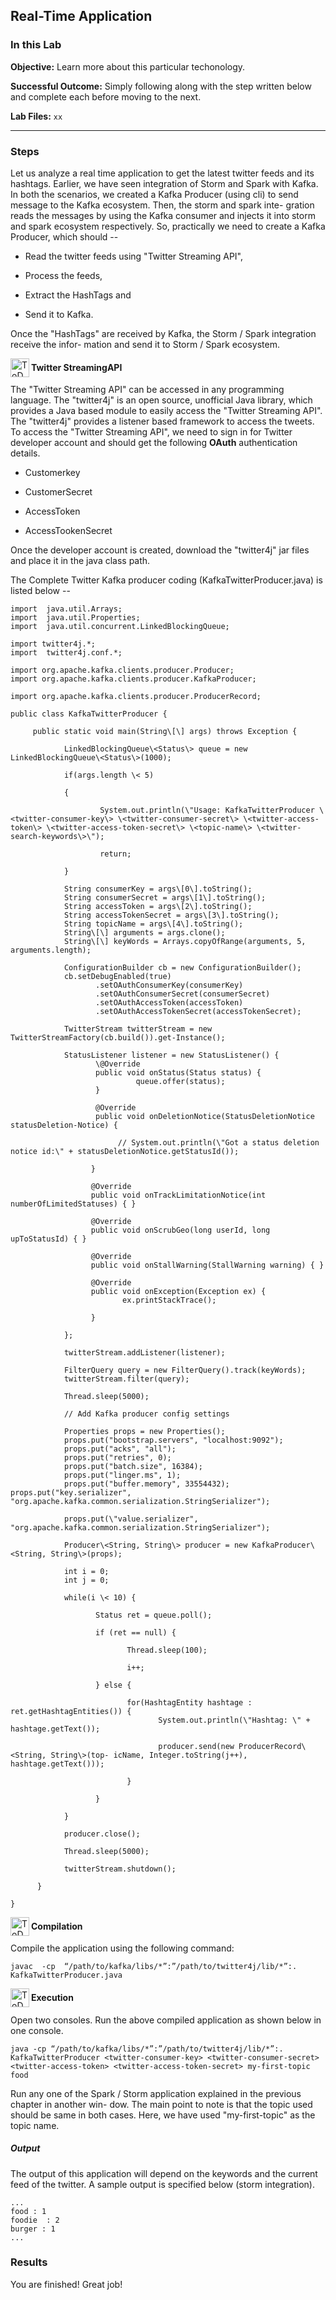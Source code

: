 ## Real-Time Application 

### In this Lab

**Objective:** Learn more about this particular techonology.

**Successful Outcome:** Simply following along with the step written below and complete each before moving to the next.

**Lab Files:** `xx`

----

### Steps

Let us analyze a real time application to get the latest twitter feeds and its hashtags. Earlier, we have seen integration of Storm and Spark with Kafka. In both the scenarios, we created a Kafka Producer (using cli) to send message to the Kafka ecosystem. Then, the storm and spark inte- gration reads the messages by using the Kafka consumer and injects it into storm and spark ecosystem respectively. So, practically we need to create a Kafka Producer, which should --

-   Read the twitter feeds using "Twitter Streaming API",

-   Process the feeds,

-   Extract the HashTags and

-   Send it to Kafka.

Once the "HashTags" are received by Kafka, the Storm / Spark integration receive the infor- mation and send it to Storm / Spark ecosystem.



<img src="https://user-images.githubusercontent.com/558905/40613898-7a6c70d6-624e-11e8-9178-7bde851ac7bd.png" align="left" width="30" height="30" title="ToDo Logo"/>
<h4>Twitter StreamingAPI</h4>

The "Twitter Streaming API" can be accessed in any programming language. The "twitter4j" is an open source, unofficial Java library, which provides a Java based module to easily access the "Twitter Streaming API". The "twitter4j" provides a listener based framework to access the tweets. To access the "Twitter Streaming API", we need to sign in for Twitter developer account and should get the following **OAuth** authentication details.

-   Customerkey

-   CustomerSecret

-   AccessToken

-   AccessTookenSecret

Once the developer account is created, download the "twitter4j" jar files and place it in the java class path.

The Complete Twitter Kafka producer coding (KafkaTwitterProducer.java) is listed below --
```
import  java.util.Arrays; 
import  java.util.Properties;
import  java.util.concurrent.LinkedBlockingQueue;

import twitter4j.*; 
import  twitter4j.conf.*;

import org.apache.kafka.clients.producer.Producer; 
import org.apache.kafka.clients.producer.KafkaProducer;

import org.apache.kafka.clients.producer.ProducerRecord;

public class KafkaTwitterProducer {

     public static void main(String\[\] args) throws Exception {

            LinkedBlockingQueue\<Status\> queue = new LinkedBlockingQueue\<Status\>(1000);

            if(args.length \< 5)

            {

                    System.out.println(\"Usage: KafkaTwitterProducer \<twitter-consumer-key\> \<twitter-consumer-secret\> \<twitter-access-token\> \<twitter-access-token-secret\> \<topic-name\> \<twitter-search-keywords\>\");

                    return;

            }

            String consumerKey = args\[0\].toString(); 
            String consumerSecret = args\[1\].toString(); 
            String accessToken = args\[2\].toString();
            String accessTokenSecret = args\[3\].toString(); 
            String topicName = args\[4\].toString(); 
            String\[\] arguments = args.clone();
            String\[\] keyWords = Arrays.copyOfRange(arguments, 5, arguments.length);

            ConfigurationBuilder cb = new ConfigurationBuilder();
            cb.setDebugEnabled(true)
                   .setOAuthConsumerKey(consumerKey)
                   .setOAuthConsumerSecret(consumerSecret)
                   .setOAuthAccessToken(accessToken)
                   .setOAuthAccessTokenSecret(accessTokenSecret);

            TwitterStream twitterStream = new TwitterStreamFactory(cb.build()).get-Instance();
            
            StatusListener listener = new StatusListener() { 
                   \@Override
                   public void onStatus(Status status) {
                            queue.offer(status);
                   }
                   
                   @Override
                   public void onDeletionNotice(StatusDeletionNotice statusDeletion-Notice) {

                        // System.out.println(\"Got a status deletion notice id:\" + statusDeletionNotice.getStatusId());

                  }

                  @Override
                  public void onTrackLimitationNotice(int numberOfLimitedStatuses) { }

                  @Override
                  public void onScrubGeo(long userId, long upToStatusId) { }

                  @Override
                  public void onStallWarning(StallWarning warning) { }

                  @Override
                  public void onException(Exception ex) { 
                         ex.printStackTrace();

                  }

            };

            twitterStream.addListener(listener);

            FilterQuery query = new FilterQuery().track(keyWords);
            twitterStream.filter(query);

            Thread.sleep(5000);

            // Add Kafka producer config settings

            Properties props = new Properties(); 
            props.put("bootstrap.servers", "localhost:9092"); 
            props.put("acks", "all");
            props.put("retries", 0);
            props.put("batch.size", 16384);
            props.put("linger.ms", 1);
            props.put("buffer.memory", 33554432); props.put("key.serializer", "org.apache.kafka.common.serialization.StringSerializer");

            props.put(\"value.serializer", "org.apache.kafka.common.serialization.StringSerializer");

            Producer\<String, String\> producer = new KafkaProducer\<String, String\>(props);

            int i = 0; 
            int j = 0;

            while(i \< 10) {

                   Status ret = queue.poll(); 
                   
                   if (ret == null) {

                          Thread.sleep(100); 
                          
                          i++;

                   } else {

                          for(HashtagEntity hashtage : ret.getHashtagEntities()) {
                                 System.out.println(\"Hashtag: \" + hashtage.getText());

                                 producer.send(new ProducerRecord\<String, String\>(top- icName, Integer.toString(j++), hashtage.getText()));

                          }

                   }

            }

            producer.close();

            Thread.sleep(5000); 
            
            twitterStream.shutdown();

      }

}
```



<img src="https://user-images.githubusercontent.com/558905/40613898-7a6c70d6-624e-11e8-9178-7bde851ac7bd.png" align="left" width="30" height="30" title="ToDo Logo"/>
<h4>Compilation</h4>

Compile the application using the following command:
```
javac  -cp  “/path/to/kafka/libs/*”:”/path/to/twitter4j/lib/*”:.  KafkaTwitterProducer.java
```



<img src="https://user-images.githubusercontent.com/558905/40613898-7a6c70d6-624e-11e8-9178-7bde851ac7bd.png" align="left" width="30" height="30" title="ToDo Logo"/>
<h4>Execution</h4>


Open two consoles. Run the above compiled application as shown below in one console.
```
java -cp “/path/to/kafka/libs/*”:”/path/to/twitter4j/lib/*”:. KafkaTwitterProducer <twitter-consumer-key> <twitter-consumer-secret> <twitter-access-token> <twitter-access-token-secret> my-first-topic food
```

Run any one of the Spark / Storm application explained in the previous chapter in another win- dow. The main point to note is that the topic used should be same in both cases. Here, we have used "my-first-topic" as the topic name.


##### Output

The output of this application will depend on the keywords and the current feed of the twitter. A sample output is specified below (storm integration).
```
...
food : 1
foodie  : 2
burger : 1
...
```


### Results

You are finished! Great job!